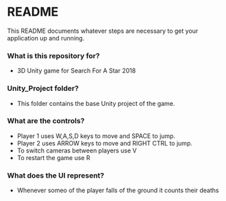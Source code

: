 # README #

This README documents whatever steps are necessary to get your application up and running.

### What is this repository for? ###

* 3D Unity game for Search For A Star 2018

### Unity_Project folder? ###

* This folder contains the base Unity project of the game.

### What are the controls? ###

* Player 1 uses W,A,S,D keys to move and SPACE to jump.
* Player 2 uses ARROW keys to move and RIGHT CTRL to jump.
* To switch cameras between players use V
* To restart the game use R

### What does the UI represent? ###

* Whenever someo of the player falls of the ground it counts their deaths